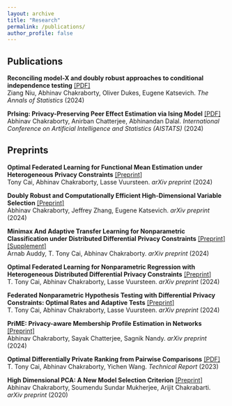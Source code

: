```yaml
---
layout: archive
title: "Research"
permalink: /publications/
author_profile: false
---
```


## Publications

**Reconciling model-X and doubly robust approaches to conditional independence testing** [[PDF]](https://projecteuclid.org/journals/annals-of-statistics/volume-52/issue-3/Reconciling-model-X-and-doubly-robust-approaches-to-conditional-independence/10.1214/24-AOS2372.full)  
Ziang Niu, Abhinav Chakraborty, Oliver Dukes, Eugene Katsevich. *The Annals of Statistics* (2024)

**PrIsing: Privacy-Preserving Peer Effect Estimation via Ising Model** [[PDF]](https://proceedings.mlr.press/v238/chakraborty24a/chakraborty24a.pdf)  
Abhinav Chakraborty, Anirban Chatterjee, Abhinandan Dalal. *International Conference on Artificial Intelligence and Statistics (AISTATS)* (2024)

## Preprints

**Optimal Federated Learning for Functional Mean Estimation under Heterogeneous Privacy Constraints** [[Preprint]](https://arxiv.org/abs/2412.18992)  
Tony Cai, Abhinav Chakraborty, Lasse Vuursteen. *arXiv preprint* (2024)

**Doubly Robust and Computationally Efficient High-Dimensional Variable Selection** [[Preprint]](https://arxiv.org/abs/2409.09512)  
Abhinav Chakraborty, Jeffrey Zhang, Eugene Katsevich. *arXiv preprint* (2024)

**Minimax And Adaptive Transfer Learning for Nonparametric Classification under Distributed Differential Privacy Constraints** [[Preprint]](https://arxiv.org/abs/2406.20088) [[Supplement]](/files/FTL-supp.pdf)  
Arnab Auddy, T. Tony Cai, Abhinav Chakraborty. *arXiv preprint* (2024)

**Optimal Federated Learning for Nonparametric Regression with Heterogeneous Distributed Differential Privacy Constraints** [[Preprint]](https://arxiv.org/abs/2406.06755)  
T. Tony Cai, Abhinav Chakraborty, Lasse Vuursteen. *arXiv preprint* (2024)

**Federated Nonparametric Hypothesis Testing with Differential Privacy Constraints: Optimal Rates and Adaptive Tests** [[Preprint]](https://arxiv.org/abs/2406.06749)  
T. Tony Cai, Abhinav Chakraborty, Lasse Vuursteen. *arXiv preprint* (2024)

**PriME: Privacy-aware Membership Profile Estimation in Networks** [[Preprint]](https://arxiv.org/abs/2406.02794)  
Abhinav Chakraborty, Sayak Chatterjee, Sagnik Nandy. *arXiv preprint* (2024)

**Optimal Differentially Private Ranking from Pairwise Comparisons** [[PDF]](/files/DP_Ranking_Main.pdf)  
T. Tony Cai, Abhinav Chakraborty, Yichen Wang. *Technical Report* (2023)

**High Dimensional PCA: A New Model Selection Criterion** [[Preprint]](https://arxiv.org/abs/2011.04470)  
Abhinav Chakraborty, Soumendu Sundar Mukherjee, Arijit Chakrabarti. *arXiv preprint* (2020)





